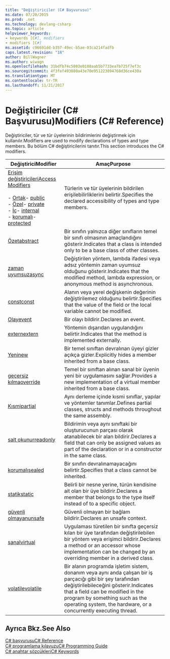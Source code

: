 ```yaml
---
title: "Değiştiriciler (C# Başvurusu)"
ms.date: 07/20/2015
ms.prod: .net
ms.technology: devlang-csharp
ms.topic: article
helpviewer_keywords:
- keywords [C#], modifiers
- modifiers [C#]
ms.assetid: c96691dd-b357-49ec-b5ae-03ca214fadfb
caps.latest.revision: "18"
author: BillWagner
ms.author: wiwagn
ms.openlocfilehash: 31bdfb74c5803e0108aab5b7733ea7b725f7ef3c
ms.sourcegitcommit: 4f3fef493080a43e70e951223894768d36ce430a
ms.translationtype: MT
ms.contentlocale: tr-TR
ms.lasthandoff: 11/21/2017
---
```

# <a name="modifiers-c-reference"></a><span data-ttu-id="7a481-102">Değiştiriciler (C# Başvurusu)</span><span class="sxs-lookup"><span data-stu-id="7a481-102">Modifiers (C# Reference)</span></span>
<span data-ttu-id="7a481-103">Değiştiriciler, tür ve tür üyelerinin bildirimlerini değiştirmek için kullanılır.</span><span class="sxs-lookup"><span data-stu-id="7a481-103">Modifiers are used to modify declarations of types and type members.</span></span> <span data-ttu-id="7a481-104">Bu bölüm C# değiştiricilerini tanıtır.</span><span class="sxs-lookup"><span data-stu-id="7a481-104">This section introduces the C# modifiers.</span></span>  
  
|<span data-ttu-id="7a481-105">Değiştirici</span><span class="sxs-lookup"><span data-stu-id="7a481-105">Modifier</span></span>|<span data-ttu-id="7a481-106">Amaç</span><span class="sxs-lookup"><span data-stu-id="7a481-106">Purpose</span></span>|  
|--------------|-------------|  
|[<span data-ttu-id="7a481-107">Erişim değiştiricileri</span><span class="sxs-lookup"><span data-stu-id="7a481-107">Access Modifiers</span></span>](../../../csharp/language-reference/keywords/access-modifiers.md)<br /><br /> <span data-ttu-id="7a481-108">-   [Ortak](../../../csharp/language-reference/keywords/public.md)</span><span class="sxs-lookup"><span data-stu-id="7a481-108">-   [public](../../../csharp/language-reference/keywords/public.md)</span></span><br /><span data-ttu-id="7a481-109">-   [Özel](../../../csharp/language-reference/keywords/private.md)</span><span class="sxs-lookup"><span data-stu-id="7a481-109">-   [private](../../../csharp/language-reference/keywords/private.md)</span></span><br /><span data-ttu-id="7a481-110">-   [İç](../../../csharp/language-reference/keywords/internal.md)</span><span class="sxs-lookup"><span data-stu-id="7a481-110">-   [internal](../../../csharp/language-reference/keywords/internal.md)</span></span><br /><span data-ttu-id="7a481-111">-   [korumalı](../../../csharp/language-reference/keywords/protected.md)</span><span class="sxs-lookup"><span data-stu-id="7a481-111">-   [protected](../../../csharp/language-reference/keywords/protected.md)</span></span>|<span data-ttu-id="7a481-112">Türlerin ve tür üyelerinin bildirilen erişilebilirliklerini belirtir.</span><span class="sxs-lookup"><span data-stu-id="7a481-112">Specifies the declared accessibility of types and type members.</span></span>|  
|[<span data-ttu-id="7a481-113">Özet</span><span class="sxs-lookup"><span data-stu-id="7a481-113">abstract</span></span>](../../../csharp/language-reference/keywords/abstract.md)|<span data-ttu-id="7a481-114">Bir sınıfın yalnızca diğer sınıfların temel bir sınıfı olmasının amaçlandığını gösterir.</span><span class="sxs-lookup"><span data-stu-id="7a481-114">Indicates that a class is intended only to be a base class of other classes.</span></span>|  
|[<span data-ttu-id="7a481-115">zaman uyumsuz</span><span class="sxs-lookup"><span data-stu-id="7a481-115">async</span></span>](../../../csharp/language-reference/keywords/async.md)|<span data-ttu-id="7a481-116">Değiştirilen yöntem, lambda ifadesi veya adsız yöntemin zaman uyumsuz olduğunu gösterir.</span><span class="sxs-lookup"><span data-stu-id="7a481-116">Indicates that the modified method, lambda expression, or anonymous method is asynchronous.</span></span>|  
|[<span data-ttu-id="7a481-117">const</span><span class="sxs-lookup"><span data-stu-id="7a481-117">const</span></span>](../../../csharp/language-reference/keywords/const.md)|<span data-ttu-id="7a481-118">Alanın veya yerel değişkenin değerinin değiştirilemez olduğunu belirtir.</span><span class="sxs-lookup"><span data-stu-id="7a481-118">Specifies that the value of the field or the local variable cannot be modified.</span></span>|  
|[<span data-ttu-id="7a481-119">Olay</span><span class="sxs-lookup"><span data-stu-id="7a481-119">event</span></span>](../../../csharp/language-reference/keywords/event.md)|<span data-ttu-id="7a481-120">Bir olayı bildirir.</span><span class="sxs-lookup"><span data-stu-id="7a481-120">Declares an event.</span></span>|  
|[<span data-ttu-id="7a481-121">extern</span><span class="sxs-lookup"><span data-stu-id="7a481-121">extern</span></span>](../../../csharp/language-reference/keywords/extern.md)|<span data-ttu-id="7a481-122">Yöntemin dışarıdan uygulandığını belirtir.</span><span class="sxs-lookup"><span data-stu-id="7a481-122">Indicates that the method is implemented externally.</span></span>|  
|[<span data-ttu-id="7a481-123">Yeni</span><span class="sxs-lookup"><span data-stu-id="7a481-123">new</span></span>](../../../csharp/language-reference/keywords/new.md)|<span data-ttu-id="7a481-124">Bir temel sınıftan devralınan üyeyi gizler açıkça gizler.</span><span class="sxs-lookup"><span data-stu-id="7a481-124">Explicitly hides a member inherited from a base class.</span></span>|  
|[<span data-ttu-id="7a481-125">geçersiz kılma</span><span class="sxs-lookup"><span data-stu-id="7a481-125">override</span></span>](../../../csharp/language-reference/keywords/override.md)|<span data-ttu-id="7a481-126">Temel bir sınıftan alınan sanal bir üyenin yeni bir uygulamasını sağlar.</span><span class="sxs-lookup"><span data-stu-id="7a481-126">Provides a new implementation of a virtual member inherited from a base class.</span></span>|  
|[<span data-ttu-id="7a481-127">Kısmi</span><span class="sxs-lookup"><span data-stu-id="7a481-127">partial</span></span>](../../../csharp/language-reference/keywords/partial-type.md)|<span data-ttu-id="7a481-128">Aynı derleme içinde kısmi sınıflar, yapılar ve yöntemler tanımlar.</span><span class="sxs-lookup"><span data-stu-id="7a481-128">Defines partial classes, structs and methods throughout the same assembly.</span></span>|  
|[<span data-ttu-id="7a481-129">salt okunur</span><span class="sxs-lookup"><span data-stu-id="7a481-129">readonly</span></span>](../../../csharp/language-reference/keywords/readonly.md)|<span data-ttu-id="7a481-130">Bildirimin veya aynı sınıftaki bir oluşturucunun parçası olarak atanabilecek bir alan bildirir.</span><span class="sxs-lookup"><span data-stu-id="7a481-130">Declares a field that can only be assigned values as part of the declaration or in a constructor in the same class.</span></span>|  
|[<span data-ttu-id="7a481-131">korumalı</span><span class="sxs-lookup"><span data-stu-id="7a481-131">sealed</span></span>](../../../csharp/language-reference/keywords/sealed.md)|<span data-ttu-id="7a481-132">Bir sınıfın devralınamayacağını belirtir.</span><span class="sxs-lookup"><span data-stu-id="7a481-132">Specifies that a class cannot be inherited.</span></span>|  
|[<span data-ttu-id="7a481-133">statik</span><span class="sxs-lookup"><span data-stu-id="7a481-133">static</span></span>](../../../csharp/language-reference/keywords/static.md)|<span data-ttu-id="7a481-134">Belirli bir nesne yerine, türün kendisine ait olan bir üye bildirir.</span><span class="sxs-lookup"><span data-stu-id="7a481-134">Declares a member that belongs to the type itself instead of to a specific object.</span></span>|  
|[<span data-ttu-id="7a481-135">güvenli olmayan</span><span class="sxs-lookup"><span data-stu-id="7a481-135">unsafe</span></span>](../../../csharp/language-reference/keywords/unsafe.md)|<span data-ttu-id="7a481-136">Güvenli olmayan bir bağlam bildirir.</span><span class="sxs-lookup"><span data-stu-id="7a481-136">Declares an unsafe context.</span></span>|  
|[<span data-ttu-id="7a481-137">sanal</span><span class="sxs-lookup"><span data-stu-id="7a481-137">virtual</span></span>](../../../csharp/language-reference/keywords/virtual.md)|<span data-ttu-id="7a481-138">Uygulaması türetilen bir sınıfta geçersiz kılan bir üye tarafından değiştirilebilen bir yöntem veya erişimci bildirir.</span><span class="sxs-lookup"><span data-stu-id="7a481-138">Declares a method or an accessor whose implementation can be changed by an overriding member in a derived class.</span></span>|  
|[<span data-ttu-id="7a481-139">volatile</span><span class="sxs-lookup"><span data-stu-id="7a481-139">volatile</span></span>](../../../csharp/language-reference/keywords/volatile.md)|<span data-ttu-id="7a481-140">Bir alanın programda işletim sistem, donanım veya aynı anda çalışan bir iş parçacığı gibi bir şey tarafından değiştirilebileceğini gösterir.</span><span class="sxs-lookup"><span data-stu-id="7a481-140">Indicates that a field can be modified in the program by something such as the operating system, the hardware, or a concurrently executing thread.</span></span>|  
  
## <a name="see-also"></a><span data-ttu-id="7a481-141">Ayrıca Bkz.</span><span class="sxs-lookup"><span data-stu-id="7a481-141">See Also</span></span>  
 [<span data-ttu-id="7a481-142">C# başvurusu</span><span class="sxs-lookup"><span data-stu-id="7a481-142">C# Reference</span></span>](../../../csharp/language-reference/index.md)  
 [<span data-ttu-id="7a481-143">C# programlama kılavuzu</span><span class="sxs-lookup"><span data-stu-id="7a481-143">C# Programming Guide</span></span>](../../../csharp/programming-guide/index.md)  
 [<span data-ttu-id="7a481-144">C# anahtar sözcükleri</span><span class="sxs-lookup"><span data-stu-id="7a481-144">C# Keywords</span></span>](../../../csharp/language-reference/keywords/index.md)
